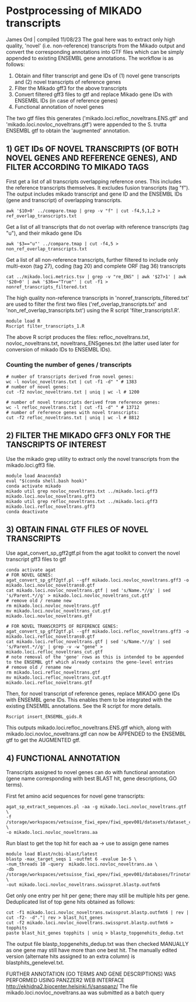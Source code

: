 # Postprocessing of MIKADO transcripts
James Ord | compiled 11/08/23
The goal here was to extract only high quality, 'novel' (i.e. non-reference) transcripts from the Mikado output and convert the corresponding annotations into GTF files which can be simply appended to existing ENSEMBL gene annotations.
The workflow is as follows:

1) Obtain and filter transcript and gene IDs of (1) novel gene transcripts and (2) novel transcripts of reference genes
2) Filter the Mikado gff3 for the above transcripts
3) Convert filtered gff3 files to gtf and replace Mikado gene IDs with ENSEMBL IDs (in case of reference genes)
4) Functional annotation of novel genes

The two gtf files this generates ('mikado.loci.refloc_noveltrans.ENS.gtf' and 'mikado.loci.novloc_noveltrans.gtf') were appended to the S. trutta ENSEMBL gtf to obtain the 'augmented' annotation.
## 1) GET IDs OF NOVEL TRANSCRIPTS (OF BOTH NOVEL GENES AND REFERENCE GENES), AND FILTER ACCORDING TO MIKADO TAGS
First get a list of all transcripts overlapping reference ones. This includes the reference transcripts themselves. It excludes fusion transcripts (tag "f"). The output includes mikado transcript and gene ID and the ENSEMBL IDs (gene and transcript) of overlapping transcripts.
```
awk '$10>0' ../compare.tmap | grep -v "f" | cut -f4,5,1,2 > ref_overlap_transcripts.txt
```
Get a list of all transcripts that do not overlap with reference transcripts (tag "u"), and their mikado gene IDs
```
awk '$3=="u"' ../compare.tmap | cut -f4,5 > non_ref_overlap_transcripts.txt
```
Get a list of all non-reference transcripts, further filtered to include only multi-exon (tag 27), coding (tag 20) and complete ORF (tag 36) transcripts  
```
cat ../mikado.loci.metrics.tsv | grep -v "re_ENS" | awk '$27>1' | awk '$20>0' | awk '$36=="True"' | cut -f1 > nonref_transcripts_filtered.txt
```
The high quality non-reference transcripts in 'nonref_transcripts_filtered.txt' are used to filter the first two files ('ref_overlap_transcripts.txt' and 'non_ref_overlap_transcripts.txt') using the R script 'filter_transcripts1.R'.
```
module load R
Rscript filter_transcripts_1.R
```
The above R script produces the files: refloc_noveltrans.txt, novloc_noveltrans.txt, noveltrans_ENSgenes.txt (the latter used later for conversion of mikado IDs to ENSEMBL IDs).
### Counting the number of genes / transcripts
```
# number of transcripts derived from novel genes:
wc -l novloc_noveltrans.txt | cut -f1 -d" " # 1383
# number of novel genes:
cut -f2 novloc_noveltrans.txt | uniq | wc -l # 1200

# number of novel transcripts derived from reference genes:
wc -l refloc_noveltrans.txt | cut -f1 -d" " # 13712
# number of reference genes with novel transcripts:
cut -f2 refloc_noveltrans.txt | uniq | wc -l # 8812
```
## 2) FILTER THE MIKADO GFF3 ONLY FOR THE TANSCRIPTS OF INTEREST
Use the mikado grep utility to extract only the novel transcripts from the mikado.loci.gff3 file.
```
module load Anaconda3
eval "$(conda shell.bash hook)" 
conda activate mikado
mikado util grep novloc_noveltrans.txt ../mikado.loci.gff3 mikado.loci.novloc_noveltrans.gff3
mikado util grep refloc_noveltrans.txt ../mikado.loci.gff3 mikado.loci.refloc_noveltrans.gff3
conda deactivate
```
## 3) OBTAIN FINAL GTF FILES OF NOVEL TRANSCRIPTS
Use agat_convert_sp_gff2gtf.pl from the agat toolkit to convert the novel transcript gff3 files to gtf
```
conda activate agat
# FOR NOVEL GENES:
agat_convert_sp_gff2gtf.pl --gff mikado.loci.novloc_noveltrans.gff3 -o mikado.loci.novloc_noveltrans0.gtf
cat mikado.loci.novloc_noveltrans.gtf | sed 's/Name.*//g' | sed 's/Parent.*//g' > mikado.loci.novloc_noveltrans_cut.gtf
# remove old / rename new
rm mikado.loci.novloc_noveltrans.gtf
mv mikado.loci.novloc_noveltrans_cut.gtf mikado.loci.novloc_noveltrans.gtf

# FOR NOVEL TRANSCRIPTS OF REFERENCE GENES:
agat_convert_sp_gff2gtf.pl --gff mikado.loci.refloc_noveltrans.gff3 -o mikado.loci.refloc_noveltrans0.gtf
cat mikado.loci.refloc_noveltrans.gtf | sed 's/Name.*//g' | sed 's/Parent.*//g' | grep -v -w "gene" > mikado.loci.refloc_noveltrans_cut.gtf 
# note removal of the 'gene' rows as this is intended to be appended to the ENSEMBL gtf which already contains the gene-level entries
# remove old / rename new
rm mikado.loci.refloc_noveltrans.gtf
mv mikado.loci.refloc_noveltrans_cut.gtf mikado.loci.refloc_noveltrans.gtf
```
Then, for novel transcript of reference genes, replace MIKADO gene IDs with ENSEMBL gene IDs. This enables them to be integrated with the existing ENSEMBL annotations. See the R script for more details.
```
Rscript insert_ENSEMBL_gids.R
```
This outputs mikado.loci.refloc_noveltrans.ENS.gtf which, along with mikado.loci.novloc_noveltrans.gtf can now be APPENDED to the ENSEMBL gtf to get the AUGMENTED gtf.
## 4) FUNCTIONAL ANNOTATION
Transcripts assigned to novel genes can do with functional annotation (gene name corresponding with best BLAST hit, gene descriptions, GO terms).

First fet amino acid sequences for novel gene transcripts:
```
agat_sp_extract_sequences.pl -aa -g mikado.loci.novloc_noveltrans.gtf \
-f /storage/workspaces/vetsuisse_fiwi_epev/fiwi_epev001/datasets/dataset_collection/trout/transcriptome/Salmo_trutta.fSalTru1.1.dna.toplevel.fa \
-o mikado.loci.novloc_noveltrans.aa
```
Run blast to get the top hit for each aa -> use to assign gene names
```
module load Blast/ncbi-blast/latest
blastp -max_target_seqs 1 -outfmt 6 -evalue 1e-5 \
-num_threads 10 -query  mikado.loci.novloc_noveltrans.aa \
-db /storage/workspaces/vetsuisse_fiwi_epev/fiwi_epev001/databases/Trinotate/uniprot_sprot.pep \
-out mikado.loci.novloc_noveltrans.swissprot.blastp.outfmt6
```
Get only one entry per hit per gene; there may still be multiple hits per gene. Deduplicated list of top gene hits obtained as follows:
```
cut -f1 mikado.loci.novloc_noveltrans.swissprot.blastp.outfmt6 | rev | cut -f2- -d"."| rev > blast_hit_genes
cut -f2 mikado.loci.novloc_noveltrans.swissprot.blastp.outfmt6 > topphits
paste blast_hit_genes topphits | uniq > blastp_topgenehits_dedup.txt
```
The output file blastp_topgenehits_dedup.txt was then checked MANUALLY as one gene may still have more than one best hit.
The manually edited version (alternate hits assigned to an extra column) is blastphits_genelevel.txt.

FURTHER ANNOTATION (GO TERMS AND GENE DESCRIPTIONS) WAS PERFORMED USING PANZZER2 WEB INTERFACE
http://ekhidna2.biocenter.helsinki.fi/sanspanz/
The file mikado.loci.novloc_noveltrans.aa was submitted as a batch query
